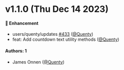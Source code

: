 # v1.1.0 (Thu Dec 14 2023)

#### 🚀 Enhancement

- users/quenty/updates [#433](https://github.com/Quenty/NevermoreEngine/pull/433) ([@Quenty](https://github.com/Quenty))
- feat: Add countdown text utility methods ([@Quenty](https://github.com/Quenty))

#### Authors: 1

- James Onnen ([@Quenty](https://github.com/Quenty))
